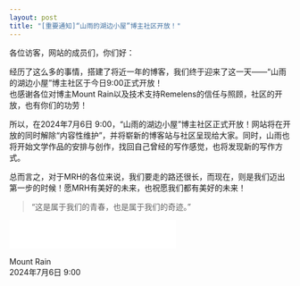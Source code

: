 ```yaml
---
layout: post
title: "[重要通知]“山雨的湖边小屋”博主社区开放！"
---
```



<p>各位访客，网站的成员们，你们好：</p><p>经历了这么多的事情，搭建了将近一年的博客，我们终于迎来了这一天——“山雨的湖边小屋”博主社区于今日9:00正式开放！<br>也感谢各位对博主Mount Rain以及技术支持Remelens的信任与照顾，社区的开放，也有你们的功劳！</p><p>所以，在2024年7月6日 9:00，“山雨的湖边小屋”博主社区正式开放！网站将在开放的同时解除“内容性维护”，并将崭新的博客站与社区呈现给大家。同时，山雨也将开始文学作品的安排与创作，找回自己曾经的写作感觉，也将发现新的写作方式。</p><p>总而言之，对于MRH的各位来说，我们要走的路还很长，而现在，则是我们迈出第一步的时候！愿MRH有美好的未来，也祝愿我们都有美好的未来！</p><blockquote>“这是属于我们的青春，也是属于我们的奇迹。”</blockquote><iframe frameborder="no" border="0" marginwidth="0" marginheight="0" width=298 height=52 src="//music.163.com/outchain/player?type=2&id=2098477531&auto=0&height=32"></iframe><p>Mount Rain<br>2024年7月6日 9:00</p>
